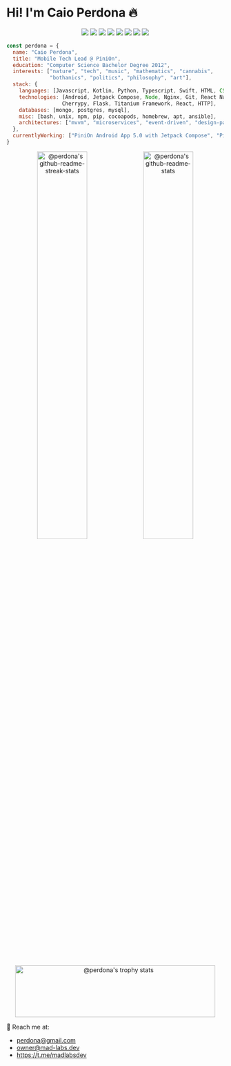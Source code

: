 # Hi! I'm Caio Perdona 🔥

<p>
<div align="center">
  <img src="https://img.shields.io/badge/-javascript-F7DF1E?style=for-the-badge&logo=Javascript&logoColor=F7DF1E&labelColor=282828">
  <img src="https://img.shields.io/badge/-kotlin-7F52FF?style=for-the-badge&logo=kotlin&logoColor=7F52FF&labelColor=282828">
  <img src="https://img.shields.io/badge/-jetpack compose-4285F4?style=for-the-badge&logo=jetpack-compose&logoColor=4285F4&labelColor=282828">
  <img src="https://img.shields.io/badge/-python-3776AB?style=for-the-badge&logo=python&logoColor=3776AB&labelColor=282828">
  <img src="https://img.shields.io/badge/-nodejs-339933?style=for-the-badge&logo=node.js&logoColor=339933&labelColor=282828">
  <img src="https://img.shields.io/badge/-nginx-009639?style=for-the-badge&logo=nginx&logoColor=009639&labelColor=282828">
  <img src="https://img.shields.io/badge/-mongo-47A248?style=for-the-badge&logo=mongodb&logoColor=47A248&labelColor=282828">
  <img src="https://img.shields.io/badge/-git-F05032?style=for-the-badge&logo=git&logoColor=F05032&labelColor=282828">
</div>
</p>

```javascript
const perdona = {
  name: "Caio Perdona",
  title: "Mobile Tech Lead @ PiniOn",
  education: "Computer Science Bachelor Degree 2012",
  interests: ["nature", "tech", "music", "mathematics", "cannabis", 
              "bothanics", "politics", "philosophy", "art"],
  stack: {
    languages: [Javascript, Kotlin, Python, Typescript, Swift, HTML, CSS],
    technologies: [Android, Jetpack Compose, Node, Nginx, Git, React Native, 
                  Cherrypy, Flask, Titanium Framework, React, HTTP],
    databases: [mongo, postgres, mysql],
    misc: [bash, unix, npm, pip, cocoapods, homebrew, apt, ansible],
    architectures: ["mvvm", "microservices", "event-driven", "design-patterns"]
  },
  currentlyWorking: ["PiniOn Android App 5.0 with Jetpack Compose", "PiniOn API with Python"]
}
```
<p align="center">
<a href="https://github.com/perdona?tab=stars"><img src="https://github-readme-stats.vercel.app/api/?username=perdona&hide_border=true&count_private=true&show_icons=true&theme=midnight-purple&date_format=M%20j%5B%2C%20Y%5D"  width="48%" alt="@perdona's github-readme-streak-stats"/></a>
<a href="https://github.com/perdona?tab=repositories"><img src="https://github-readme-streak-stats.herokuapp.com/?user=perdona&hide_border=true&theme=vision-friendly-dark"  width="48%" alt="@perdona's github-readme-stats"/></a>
</p>

<p align="center">
<a href="https://github.com/perdona?tab=achievements"><img src="https://github-profile-trophy.vercel.app/?username=perdona&theme=tokyonight&no-frame=true&row=1&margin-h=20" height="120"  width="96%" alt="@perdona's trophy stats"/></a>
</p>

<!--
![Github Contributions](https://github-readme-streak-stats.herokuapp.com/?user=perdona&hide_border=true&theme=vision-friendly-dark)

![Github Statistics](https://github-readme-stats.vercel.app/api/?username=perdona&hide_border=true&count_private=true&show_icons=true&theme=midnight-purple)

![Github Languages](https://github-readme-stats.vercel.app/api/top-langs/?username=perdona&hide_border=true&layout=compact&count_private=true&theme=midnight-purple)
-->

📨 Reach me at:
- perdona@gmail.com
- owner@mad-labs.dev
- https://t.me/madlabsdev


<!--
**perdona/perdona** is a ✨ _special_ ✨ repository because its `README.md` (this file) appears on your GitHub profile.

 - 📚 Computer Science Bachelor Degree
 - 🛠 Working with software development since 2009
 - 📲 Currently working as Mobile Tech Lead @ [PiniOn](https://pinion.app)
 - 🪴 Nature enthusiast
 - 🧪 Curious scientist

-->
